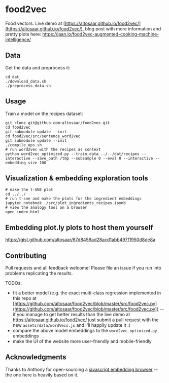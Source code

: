 # food2vec
Food vectors. Live demo at [https://altosaar.github.io/food2vec/](https://altosaar.github.io/food2vec/), blog post with more information and pretty plots here: https://jaan.io/food2vec-augmented-cooking-machine-intelligence/

## Data
Get the data and preprocess it:
```
cd dat
./download_data.sh
./preprocess_data.sh
```

## Usage
Train a model on the recipes dataset:
```
git clone git@github.com:altosaar/food2vec.git
cd food2vec
git submodule update --init
cd food2vec/src/sentence_word2vec
git submodule update --init
./compile_ops.sh
# run word2vec with the recipes as context
python word2vec_optimized.py --train_data ../../dat/recipes --interactive --save_path /tmp --subsample 0 --eval 0 --interactive --embedding_size 100
```

## Visualization & embedding exploration tools
```
# make the t-SNE plot
cd ../../
# run t-sne and make the plots for the ingredient embeddings
jupyter notebook ./src/plot_ingredients_recipes.ipynb
# view the analogy tool on a browser
open index.html
```

## Embedding plot.ly plots to host them yourself
https://gist.github.com/altosaar/67d8456ad28acd1abb497f1950d8de8a

## Contributing

Pull requests and all feedback welcome! Please file an issue if you run into problems replicating the results.

TODOs:
* fit a better model (e.g. the exact multi-class regression implemented in this repo at [https://github.com/altosaar/food2vec/blob/master/src/food2vec.py](https://github.com/altosaar/food2vec/blob/master/src/food2vec.py)) -- if you manage to get better results than the live demo at https://altosaar.github.io/food2vec/ just submit a pull request with the new `assets/data/wordVecs.js` and I'll happily update it :)
* compare the above model embeddings to the `word2vec_optimized.py` embeddings
* make the UI of the website more user-friendly and mobile-friendly

## Acknowledgments
Thanks to Anthony for open-sourcing a [javascript embedding browser](https://github.com/turbomaze/word2vecjson) -- the one here is heavily based on it.
